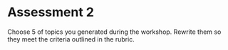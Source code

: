 # Assessment 2 

Choose 5 of topics you generated during the workshop. Rewrite them so they meet the criteria outlined in the rubric. 

